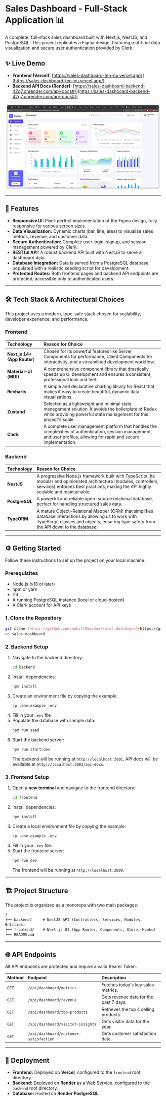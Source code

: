 # Sales Dashboard - Full-Stack Application 📊

A complete, full-stack sales dashboard built with Next.js, NestJS, and PostgreSQL. This project replicates a Figma design, featuring real-time data visualization and secure user authentication provided by Clerk.



## ✨ Live Demo
* **Frontend (Vercel):** [https://sales-dashboard-ten-nu.vercel.app/](https://sales-dashboard-ten-nu.vercel.app/)
* **Backend API Docs (Render):** [https://sales-dashboard-backend-42g7.onrender.com/api-docs#/](https://sales-dashboard-backend-42g7.onrender.com/api-docs#/)

<img src="https://github.com/ankit705yadav/sales-dashboard/blob/main/frontend/screen-shots/dashboard.png?raw=true" alt="sales dashboard" />

---
## 🚀 Features
* **Responsive UI:** Pixel-perfect implementation of the Figma design, fully responsive for various screen sizes.
* **Data Visualization:** Dynamic charts (bar, line, area) to visualize sales metrics, revenue, and customer data.
* **Secure Authentication:** Complete user login, signup, and session management powered by Clerk.
* **RESTful API:** A robust backend API built with NestJS to serve all dashboard data.
* **Database Integration:** Data is served from a PostgreSQL database, populated with a realistic seeding script for development.
* **Protected Routes:** Both frontend pages and backend API endpoints are protected, accessible only to authenticated users.

---
## 🛠️ Tech Stack & Architectural Choices
This project uses a modern, type-safe stack chosen for scalability, developer experience, and performance.

### Frontend
| Technology | Reason for Choice |
| :--- | :--- |
| **Next.js 14+ (App Router)** | Chosen for its powerful features like Server Components for performance, Client Components for interactivity, and a streamlined development workflow. |
| **Material-UI (MUI)** | A comprehensive component library that drastically speeds up UI development and ensures a consistent, professional look and feel. |
| **Recharts** | A simple and declarative charting library for React that makes it easy to create beautiful, dynamic data visualizations. |
| **Zustand** | Selected as a lightweight and minimal state management solution. It avoids the boilerplate of Redux while providing powerful state management for this project's scale. |
| **Clerk** | A complete user management platform that handles the complexities of authentication, session management, and user profiles, allowing for rapid and secure implementation. |

### Backend
| Technology | Reason for Choice |
| :--- | :--- |
| **NestJS** | A progressive Node.js framework built with TypeScript. Its modular and opinionated architecture (modules, controllers, services) enforces best practices, making the API highly scalable and maintainable. |
| **PostgreSQL** | A powerful and reliable open-source relational database, perfect for handling structured sales data. |
| **TypeORM** | A mature Object-Relational Mapper (ORM) that simplifies database interactions by allowing us to work with TypeScript classes and objects, ensuring type safety from the API down to the database. |

---
## ⚙️ Getting Started

Follow these instructions to set up the project on your local machine.

### Prerequisites
* Node.js (v18 or later)
* npm or yarn
* Git
* A running PostgreSQL instance (local or cloud-hosted)
* A Clerk account for API keys

### 1. Clone the Repository
```bash
git clone [https://github.com/ankit705yadav/sales-dashboard](https://github.com/ankit705yadav/sales-dashboard)
cd sales-dashboard
```

### 2. Backend Setup
1.  Navigate to the backend directory:
    ```bash
    cd backend
    ```
2.  Install dependencies:
    ```bash
    npm install
    ```
3.  Create an environment file by copying the example:
    ```bash
    cp .env.example .env
    ```
4.  Fill in your `.env` file
5.  Populate the database with sample data:
    ```bash
    npm run seed
    ```
6.  Start the backend server:
    ```bash
    npm run start:dev
    ```
    The backend will be running at `http://localhost:3001`.
    API docs will be available at `http://localhost:3001/api-docs`.

### 3. Frontend Setup
1.  Open a **new terminal** and navigate to the frontend directory:
    ```bash
    cd frontend
    ```
2.  Install dependencies:
    ```bash
    npm install
    ```
3.  Create a local environment file by copying the example:
    ```bash
    cp .env.example .env
    ```
4.  Fill in your `.env` file.
5.  Start the frontend server:
    ```bash
    npm run dev
    ```
    The frontend will be running at `http://localhost:3000`.

---
## 🏗️ Project Structure
The project is organized as a monorepo with two main packages:
```
/
├── backend/     # NestJS API (Controllers, Services, Modules, Entities)
├── frontend/    # Next.js UI (App Router, Components, Store, Hooks)
└── README.md
```
---
## 🌐 API Endpoints
All API endpoints are protected and require a valid Bearer Token.

| Method | Endpoint | Description |
| :--- | :--- | :--- |
| `GET` | `/api/dashboard/metrics` | Fetches today's key sales metrics. |
| `GET` | `/api/dashboard/revenue` | Gets revenue data for the past 7 days. |
| `GET` | `/api/dashboard/top-products`| Retrieves the top 4 selling products. |
| `GET` | `/api/dashboard/visitor-insights`| Gets visitor data for the year. |
| `GET` | `/api/dashboard/customer-satisfaction`| Gets customer satisfaction data. |

---
## 🚀 Deployment
* **Frontend:** Deployed on **Vercel**, configured to the `frontend` root directory.
* **Backend:** Deployed on **Render** as a Web Service, configured to the `backend` root directory.
* **Database:** Hosted on **Render PostgreSQL**.
